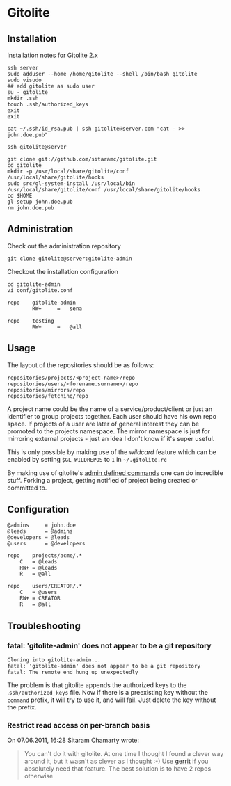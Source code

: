 # Gitolite #

## Installation ##

Installation notes for Gitolite 2.x

	ssh server
	sudo adduser --home /home/gitolite --shell /bin/bash gitolite
	sudo visudo
	## add gitolite as sudo user
	su - gitolite
	mkdir .ssh
	touch .ssh/authorized_keys
	exit
	exit

	cat ~/.ssh/id_rsa.pub | ssh gitolite@server.com "cat - >> john.doe.pub"

	ssh gitolite@server

	git clone git://github.com/sitaramc/gitolite.git
	cd gitolite
	mkdir -p /usr/local/share/gitolite/conf /usr/local/share/gitolite/hooks
	sudo src/gl-system-install /usr/local/bin /usr/local/share/gitolite/conf /usr/local/share/gitolite/hooks
	cd $HOME
	gl-setup john.doe.pub
	rm john.doe.pub

## Administration ##

Check out the administration repository

	git clone gitolite@server:gitolite-admin

Checkout the installation configuration

	cd gitolite-admin
	vi conf/gitolite.conf

	repo    gitolite-admin
	        RW+     =   sena

	repo    testing
	        RW+     =   @all

## Usage ##

The layout of the repositories should be as follows:

	repositories/projects/<project-name>/repo
	repositories/users/<forename.surname>/repo
	repositories/mirrors/repo
	repositories/fetching/repo

A project name could be the name of a service/product/client or just an identifier to group projects together. Each user should have his own repo space. If projects of a user are later of general interest they can be promoted to the projects namespace. The mirror namespace is just for mirroring external projects - just an idea I don't know if it's super useful.

This is only possible by making use of the _wildcard_ feature which can be enabled by setting `$GL_WILDREPOS` to `1` in `~/.gitolite.rc`

By making use of gitolite's [admin defined commands](http://sitaramc.github.com/gitolite/doc/admin-defined-commands.html) one can do incredible stuff. Forking a project, getting notified of project being created or committed to.

## Configuration ##

	@admins 	= john.doe
	@leads 		= @admins
	@developers = @leads
	@users		= @developers

	repo    projects/acme/.*
		C	= @leads
		RW+	= @leads
		R	= @all

	repo    users/CREATOR/.*
		C	= @users
		RW+ = CREATOR
		R	= @all

## Troubleshooting ##

### fatal: 'gitolite-admin' does not appear to be a git repository ###

	Cloning into gitolite-admin...
	fatal: 'gitolite-admin' does not appear to be a git repository
	fatal: The remote end hung up unexpectedly

The problem is that gitolite appends the authorized keys to the .`ssh/authorized_keys` file. Now if there is a preexisting key without the `command` prefix, it will try to use it, and will fail. Just delete the key without the prefix.

### Restrict read access on per-branch basis ###

On 07.06.2011, 16:28 Sitaram Chamarty wrote:
> You can't do it with gitolite.  At one time I thought I found a clever
way around it, but it wasn't as clever as I thought :-)
> Use [gerrit](http://code.google.com/p/gerrit/) if you absolutely need that feature. The best solution is to have 2 repos otherwise
